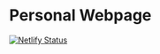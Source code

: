 # Personal Webpage
[![Netlify Status](https://api.netlify.com/api/v1/badges/7bb3ab50-b7c0-40fa-a11f-75eb8cbc01d0/deploy-status)](https://app.netlify.com/sites/dafolio2/deploys)
